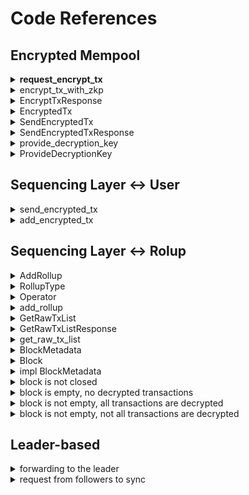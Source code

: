 # Code References

## Encrypted Mempool

<details>

<summary><strong>request_encrypt_tx</strong></summary>

```rust
// RPC request for encrypting the transaction
pub async fn request_encrypt_tx(
    rpc_endpoint: Endpoint,
    parameter: EncryptTx,
) -> Option<EncryptTxResponse> 
```

</details>

<details>

<summary>encrypt_tx_with_zkp</summary>

```rust
pub fn encrypt_tx_with_zkp(
    raw_tx: String,
    time_lock_puzzle_param: TimeLockPuzzleParam,
    key_validation_zkp_param: ParamsKZG<Bn256>,
    key_validation_proving_key: ProvingKey<G1Affine>,
    encryption_zkp_param: ParamsKZG<Bn256>,
    encryption_proving_key: ProvingKey<G1Affine>,
) -> Result<(EncryptedTx, DecryptionKey, Option<PvdeZkp>)
```

</details>

<details>

<summary>EncryptTxResponse</summary>

<pre class="language-rust"><code class="lang-rust"><strong>pub struct EncryptTxResponse {
</strong>    pub encrypted_tx: EncryptedTx,
    pub decryption_key: DecryptionKey,
    pub pvde_zkp: Option&#x3C;PvdeZkp>,
}
</code></pre>

</details>

<details>

<summary>EncryptedTx</summary>

```rust
pub struct EncryptedTx {
   raw_tx_hash: RawTxHash,
   encrypted_data: EncryptedData,
   time_lock_puzzle: TimeLockPuzzle,
}
```

</details>

<details>

<summary>SendEncryptedTx</summary>

```rust
pub struct SendEncryptedTx {
    pub rollup_id: RollupId,
    pub encrypted_tx: EncryptedTx,
    pub pvde_zkp: Option<PvdeZkp>,
}
```

</details>

<details>

<summary>SendEncryptedTxResponse</summary>

```rust
pub struct SendEncryptedTxResponse {
    pub block_height: BlockHeight,
    pub tx_order: TxOrder,
    pub signature: Signature,
}
```

</details>

<details>

<summary>provide_decryption_key</summary>

```rust
pub async fn provide_decryption_key(rpc_endpoint: Endpoint, parameter: ProvideDecryptionKey) {
    match RpcClient::request::<ProvideDecryptionKeyResponse>(rpc_endpoint, parameter, 1.into())
        .await
    {
        Ok(response) => tracing::info!("{:?}", response),
        Err(error) => tracing::error!("{:?}", error),
    }
}
```

</details>

<details>

<summary>ProvideDecryptionKey</summary>

<pre class="language-rust"><code class="lang-rust"><strong>pub struct ProvideDecryptionKey {
</strong>    pub decryption_key: DecryptionKey,

    pub rollup_id: RollupId,
    pub block_height: BlockHeight,
    pub tx_order: TxOrder,
    pub signature: Signature,
}
</code></pre>

</details>

## Sequencing Layer ↔ User

<details>

<summary>send_encrypted_tx</summary>

```rust
if do_verify_tx_with_zkp {
// zkp verification
}
match true => {
    let database: Database = runtime::context().load(DB).await?;
    
    // the rollup information is retrieved from the local database.
    let rollup: Rollup = get_rollup(&database, &self.rollup_id)?;
    
    // ...code
    
    // the block height and the transactions order is determined
    let (block_height, tx_order) = self.add_encrypted_tx().await?;
    
    let raw_tx_hash = self.encrypted_tx.raw_tx_hash.clone();
    
    // the decryption_offloader is passed to offload the task of decryption, 
    // to run it asynchronously without blocking the main execution flow.
    runtime::spawn(decryption_offloader(
        self.rollup_id.clone(),
        block_height.clone(),
        tx_order.clone(),
        self.encrypted_tx.clone(),
        3000,
    ));
    
    // the sequencer's private key is loaded from environment
    let sequencer_private_key: PrivateKey =
        runtime::context().load(SEQUENCER_PRIVATE_KEY).await?;
    
    // block height, transaction order, raw transaction hash, 
    // sequencer's private key and rollup type are signed with sequencer's private key
    let signature = sign_for_order_commitment(
        &block_height,
        &tx_order,
        raw_tx_hash,
        sequencer_private_key,
        &rollup.rollup_type,
    )?;
    
    // the order of the transaction, the block height and the signature 
    // is sent to the user as the pre-confirmation
    Ok(SendEncryptedTxResponse {
        block_height,
        tx_order,
        signature,
    })
}
```

</details>

<details>

<summary>add_encrypted_tx</summary>

<pre class="language-rust"><code class="lang-rust"><strong>pub async fn add_encrypted_tx(&#x26;self) -> Result&#x3C;(BlockHeight, TxOrder), Error> {
</strong>    // ...code
    let tx_order = match get_locked_block_metadata(&#x26;database, &#x26;self.rollup_id, &#x26;block_height) {
        Ok(mut locked_block_metadata) => {
            let tx_order = locked_block_metadata.increment_encrypted_tx_order();
            locked_block_metadata.commit()?;

            tx_order
        } // ...error handling
    };

    // add encrypted tx to the database
    set_encrypted_tx(
        &#x26;database,
        &#x26;self.rollup_id,
        &#x26;block_height,
        &#x26;tx_order,
        Some(self.encrypted_tx.clone()),
    )?;

    Ok((block_height, tx_order))
}
</code></pre>

</details>

## Sequencing Layer ↔ Rolup

<details>

<summary>AddRollup</summary>

```rust
pub struct AddRollup {
    pub rollup_id: RollupId,
    pub rollup_type: RollupType,
    pub operator: Operator,
    pub da_info: Option<DataAvailability>,
}
```

</details>

<details>

<summary>RollupType</summary>

```rust
pub enum RollupType {
    Madara = "madara",
}

impl Default for RollupType {
    fn default() -> Self {
        Self::Madara
    }
}
```

</details>

<details>

<summary>Operator</summary>

```rust
pub struct Operator {
    address: Address,
    public_key: PublicKey,
}
```

</details>

<details>

<summary>add_rollup</summary>

```rust
pub async fn add_rollup(&self) -> Result<Rollup, Error> {
 
    // loads database
    
    match get_rollup(&database, &self.rollup_id) {
        // throws an error if successful, meaning the given rollup is already registered
        // or
        // registers new rollup if unsuccessful by
            // adding it to the list of rollups
            // adding it to the database
            // adding its metadata to the database
    }
}
```

</details>

<details>

<summary>GetRawTxList</summary>

```rust
pub struct GetRawTxList {
    pub rollup_id: RollupId,
    pub block_height: Option<BlockHeight>,
    pub operator_signature: Option<Signature>,
}
```

</details>

<details>

<summary>GetRawTxListResponse</summary>

```rust
pub struct GetRawTxListResponse {
    pub is_building_block: bool,
    pub raw_tx_list: RawTxList,
}
```

</details>

<details>

<summary>get_raw_tx_list</summary>

```rust
let database: Database = runtime::context().load(DB).await?;

let rollup = get_rollup(&database, &self.rollup_id)?;

// if block_height is None, get rollup's current block height
let block_height: BlockHeight =
    get_block_height(&database, &self.rollup_id, &self.block_height)?;
    
// ...code for checking if block_height is greater than 
// rollup's current block height, return error 
```

</details>

<details>

<summary>BlockMetadata</summary>

```rust
pub struct BlockMetadata {
    is_decrypted_tx_info_list: Vec<bool>,
    is_closed: bool,
}
```

</details>

<details>

<summary>Block</summary>

```rust
pub struct Block {
    block_height: BlockHeight,
    encrypted_tx_list: EncryptedTxList,
    raw_tx_list: RawTxList,
    sequencer_address: Address,
    signature: Signature,
    rollup_signature: Signature,
    timestamp: Timestamp,
}
```

</details>

<details>

<summary>impl BlockMetadata</summary>

```rust
impl BlockMetadata {
    pub fn increment_encrypted_tx_order(&mut self) -> TxOrder {
    // implementation of FCFS ↓
    
        // 1. gets the length of the current list, which is going to be the order of                   the next tx
        // 2. pushes it's `false` decryption status into the decrypted_tx_info_list
        // 3. returns the tx order
    }

    pub fn set_decypted_tx(&mut self, tx_order: &TxOrder) {
       // sets the tx of order tx_order as decrypted
    }

    pub fn is_decryption_done(&self) -> bool {
        // checks if all the transactions in the tx info list are decrypted
    }

    pub fn set_closed(&mut self) {
        // closes the block
    }

    pub fn is_closed(&self) -> bool {
        // checks is the block is closed
    }
}
```

</details>

<details>

<summary>block is not closed</summary>

<pre class="language-rust"><code class="lang-rust"><strong>// if there was not block request from the rollup operator, the block is not closed
</strong>if !block_metadata.is_closed() {
<strong>    // only the registered operator can close the block for getting raw_tx_list,
</strong>    // therefore, the sequencer checks if the operator's signature is valid
    
    // if all the validations and verifications are valid 
         // 1. the block is closed
         // 2. the current block height is incremented
         // 3. an empty metadata is set for the future block
    
    // in any other case, an appropriate error is thrown
}
</code></pre>

</details>

<details>

<summary>block is empty, no decrypted transactions</summary>

<pre class="language-rust"><code class="lang-rust">// 1. check if the block is empty
<strong>if block_metadata.is_decrypted_tx_info_list.is_empty() {
</strong><strong>
</strong><strong>    // if indeed there is none
</strong><strong>    //     1.1. record, timestamp, generate empty encrypted and raw transaction lists,
</strong><strong>    //     1.2. sign the block by passing the lists, timestamp, block height,
</strong><strong>    //    sequencer's private key, and rollup type into the signer function
</strong><strong>    //     1.3. build the block by calling 
</strong>                build_block(
                    &#x26;database,
                    block_metadata,
                    &#x26;self.rollup_id,
                    &#x26;block_height,
                    &#x26;sequencer_address,
                    &#x26;block_signature,
                    &#x26;rollup_signature,
                    current_time,
                );
    //    1.4. return the empty raw tx list and its status of not building
    return Ok(GetRawTxListResponse {
        is_building_block: false,
        raw_tx_list: RawTxList::default(),
    });

</code></pre>

</details>

<details>

<summary>block is not empty, all transactions are decrypted</summary>

```rust
// 2. if there are transactions, check if they all are decrypted
match block_metadata.is_decryption_done() {
    // 2.1. if they are, attempt to get the raw transaction list and if successful, return it
    true => match get_raw_tx_list(&database, &self.rollup_id, &block_height) {
        Ok(value) => {
            let get_raw_tx_list_response = GetRawTxListResponse {
                is_building_block: false,
                raw_tx_list: value,
            };
            Ok(get_raw_tx_list_response)
        }
        Err(error) => {
            //     2.1.1 get encrypted and raw transaction lists from the db
            //     2.2.2 ~ repeat 1.2, 1.3 and return the raw transaction list
            Ok(GetRawTxListResponse {
                is_building_block: false,
                raw_tx_list,
            })
        }
    },  
}
```

</details>

<details>

<summary>block is not empty, not all transactions are decrypted</summary>

```rust
// ...code from the Case 2
// otherwise, if any encrypted transaction isn't decrypted, the sequencing layer returns
// an empty list of raw transactions along with the status is_building_block: true, 
// signaling that the building block remains incomplete
false => {
     Ok(GetRawTxListResponse {
        is_building_block: true,
        raw_tx_list: RawTxList::default(),
    })    
}
```

</details>

## Leader-based

<details>

<summary>forwarding to the leader</summary>

```rust
/*

The following code can be found in all of the methods, such as:

add_raw_tx, add_rollup, get_block_metadata, get_block, get_current_block_height,
get_encrypted_tx_list, get_encrypted_tx, get_raw_tx_list, get_raw_tx,
get_rollup_list, get_rollup, provide_decryption_key, send_encrypted_tx, send_raw_tx

*/

fn method_name() -> &'static str {
    // method's name
}

async fn handler(self) -> Result<Self::Output, Error> {
    match is_leader().await? {
        true => {
            // perform leader's actions and send syncing proposal message to the 
            // if needed follower's
        }
        false => forward_to_leader(self).await,
    }
}
```

</details>

<details>

<summary>request from followers to sync</summary>

```rust
RaftNode::send_proposal_message(...).await?;
```

```rust
RaftNode::sync_encrypted_txs(
    &raft_endpoint_list,
    rollup_id,
    &merged_rollup_snapshot.rollup.current_block_height,
    &merged_rollup_snapshot.block_metadata,
)
.await?;

RaftNode::sync_raw_txs(
    &raft_endpoint_list,
    rollup_id,
    &merged_rollup_snapshot.rollup.current_block_height,
    &merged_rollup_snapshot.block_metadata,
)
.await?;

RaftNode::sync_block(
    &raft_endpoint_list,
    rollup_id,
    &BlockHeight::from(block_height),
)
.await?;

RaftNode::sync_block_metadata(
    &raft_endpoint_list,
    &rollup_id,
    &block_height,
)
.await
```

</details>
